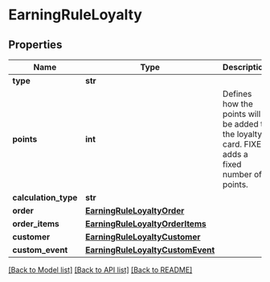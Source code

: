 # EarningRuleLoyalty


## Properties

Name | Type | Description | Notes
------------ | ------------- | ------------- | -------------
**type** | **str** |  | [optional] 
**points** | **int** | Defines how the points will be added to the loyalty card. FIXED adds a fixed number of points. | [optional] 
**calculation_type** | **str** |  | [optional] 
**order** | [**EarningRuleLoyaltyOrder**](EarningRuleLoyaltyOrder.md) |  | [optional] 
**order_items** | [**EarningRuleLoyaltyOrderItems**](EarningRuleLoyaltyOrderItems.md) |  | [optional] 
**customer** | [**EarningRuleLoyaltyCustomer**](EarningRuleLoyaltyCustomer.md) |  | [optional] 
**custom_event** | [**EarningRuleLoyaltyCustomEvent**](EarningRuleLoyaltyCustomEvent.md) |  | [optional] 

[[Back to Model list]](../README.md#documentation-for-models) [[Back to API list]](../README.md#documentation-for-api-endpoints) [[Back to README]](../README.md)


